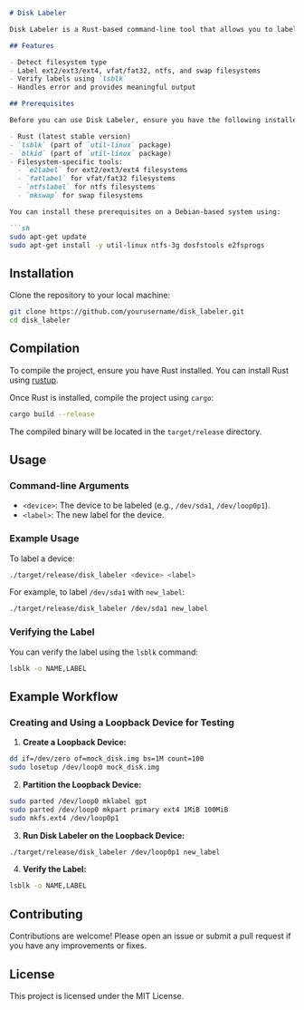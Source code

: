 ```markdown
# Disk Labeler

Disk Labeler is a Rust-based command-line tool that allows you to label different types of filesystems on your disks. It supports ext2/ext3/ext4, vfat/fat32, ntfs, and swap filesystems. This tool also provides a way to verify the label using `lsblk`.

## Features

- Detect filesystem type
- Label ext2/ext3/ext4, vfat/fat32, ntfs, and swap filesystems
- Verify labels using `lsblk`
- Handles error and provides meaningful output

## Prerequisites

Before you can use Disk Labeler, ensure you have the following installed:

- Rust (latest stable version)
- `lsblk` (part of `util-linux` package)
- `blkid` (part of `util-linux` package)
- Filesystem-specific tools:
  - `e2label` for ext2/ext3/ext4 filesystems
  - `fatlabel` for vfat/fat32 filesystems
  - `ntfslabel` for ntfs filesystems
  - `mkswap` for swap filesystems

You can install these prerequisites on a Debian-based system using:

```sh
sudo apt-get update
sudo apt-get install -y util-linux ntfs-3g dosfstools e2fsprogs
```

## Installation

Clone the repository to your local machine:

```sh
git clone https://github.com/yourusername/disk_labeler.git
cd disk_labeler
```

## Compilation

To compile the project, ensure you have Rust installed. You can install Rust using [rustup](https://rustup.rs/).

Once Rust is installed, compile the project using `cargo`:

```sh
cargo build --release
```

The compiled binary will be located in the `target/release` directory.

## Usage

### Command-line Arguments

- `<device>`: The device to be labeled (e.g., `/dev/sda1`, `/dev/loop0p1`).
- `<label>`: The new label for the device.

### Example Usage

To label a device:

```sh
./target/release/disk_labeler <device> <label>
```

For example, to label `/dev/sda1` with `new_label`:

```sh
./target/release/disk_labeler /dev/sda1 new_label
```

### Verifying the Label

You can verify the label using the `lsblk` command:

```sh
lsblk -o NAME,LABEL
```

## Example Workflow

### Creating and Using a Loopback Device for Testing

1. **Create a Loopback Device:**

```sh
dd if=/dev/zero of=mock_disk.img bs=1M count=100
sudo losetup /dev/loop0 mock_disk.img
```

2. **Partition the Loopback Device:**

```sh
sudo parted /dev/loop0 mklabel gpt
sudo parted /dev/loop0 mkpart primary ext4 1MiB 100MiB
sudo mkfs.ext4 /dev/loop0p1
```

3. **Run Disk Labeler on the Loopback Device:**

```sh
./target/release/disk_labeler /dev/loop0p1 new_label
```

4. **Verify the Label:**

```sh
lsblk -o NAME,LABEL
```

## Contributing

Contributions are welcome! Please open an issue or submit a pull request if you have any improvements or fixes.

## License

This project is licensed under the MIT License.
```

